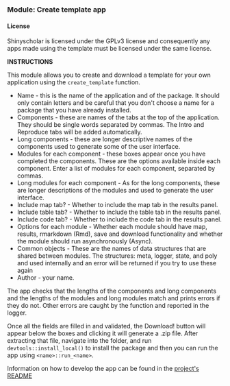 ### **Module: Create template app**

#### License
Shinyscholar is licensed under the GPLv3 license and consequently any apps made using the template must be licensed under the same license. 

**INSTRUCTIONS**

This module allows you to create and download a template for your own application using the `create_template` function. 

* Name - this is the name of the application and of the package. It should only contain letters and be careful that you don't choose a name for a package that you have already installed.
* Components - these are names of the tabs at the top of the application. They should be single words separated by commas. The Intro and Reproduce tabs will be added automatically.
* Long components - these are longer descriptive names of the components used to generate some of the user interface. 
* Modules for each component - these boxes appear once you have completed the components. These are the options available inside each component. Enter a list of modules for each component, separated by commas.
* Long modules for each component - As for the long components, these are longer descriptions of the modules and used to generate the user interface.
* Include map tab? - Whether to include the map tab in the results panel.
* Include table tab? - Whether to include the table tab in the results panel.
* Include code tab? - Whether to include the code tab in the results panel.
* Options for each module - Whether each module should have map, results, rmarkdown (Rmd), save and download functionality and whether the module should run asynchronously (Async).
* Common objects - These are the names of data structures that are shared between modules. The structures: meta, logger, state, and poly and used internally and an error will be returned if you try to use these again
* Author - your name.

The app checks that the lengths of the components and long components and the lengths of the modules and long modules match and prints errors if they do not. Other errors are caught by the function and reported in the logger. 

Once all the fields are filled in and validated, the Download! button will appear below the boxes and clicking it will generate a .zip file. After extracting that file, navigate into the folder, and run `devtools::install_local()` to install the package and then you can run the app using `<name>::run_<name>`.

Information on how to develop the app can be found in the <a href="https://github.com/simon-smart88/shinyscholar/blob/master/README.md" target="_blank">project's README</a>
